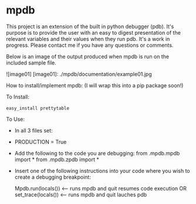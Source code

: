 # mpdb
This project is an extension of the built in python debugger (pdb).
It's purpose is to provide the user with an easy to digest presentation of the relevant variables and their values
when they run pdb.  It's a work in progress.
Please contact me if you have any questions or comments.


Below is an image of the output produced when mpdb is run on the included sample file.

![image01]
[image01]: ./mpdb/documentation/example01.jpg

How to install/implement mpdb:
(I will wrap this into a pip package soon!)

To Install:

    easy_install prettytable

To Use:

- In all 3 files set:
- PRODUCTION = True

- Add the following to the code you are debugging:
    from .mpdb.mpdb import *
    from .mpdb.zpdb import *

- Insert one of the following instructions into your code where you wish
  to create a debugging breakpoint:

    Mpdb.run(locals()) <-- runs mpdb and quit resumes code execution
        OR
    set_trace(locals()) <-- runs mpdb and quit lauches pdb

